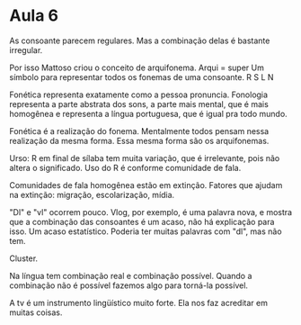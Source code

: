 Aula 6
======

As consoante parecem regulares. Mas a combinação delas é bastante irregular.

Por isso Mattoso criou o conceito de arquifonema. Arqui = super Um símbolo para representar todos os fonemas de uma consoante. R S L N

Fonética representa exatamente como a pessoa pronuncia. Fonologia representa a parte abstrata dos sons, a parte mais mental, que é mais homogênea e representa a língua portuguesa, que é igual pra todo mundo.

Fonética é a realização do fonema. Mentalmente todos pensam nessa realização da mesma forma. Essa mesma forma são os arquifonemas.

Urso: R em final de sílaba tem muita variação, que é irrelevante, pois não altera o significado. Uso do R é conforme comunidade de fala.

Comunidades de fala homogênea estão em extinção. Fatores que ajudam na extinção: migração, escolarização, mídia.

"Dl" e "vl" ocorrem pouco. Vlog, por exemplo, é uma palavra nova, e mostra que a combinação das consoantes é um acaso, não há explicação para isso. Um acaso estatístico. Poderia ter muitas palavras com "dl", mas não tem.

Cluster.

Na língua tem combinação real e combinação possível. Quando a combinação não é possível fazemos algo para torná-la possível.

A tv é um instrumento lingüístico muito forte. Ela nos faz acreditar em muitas coisas.
